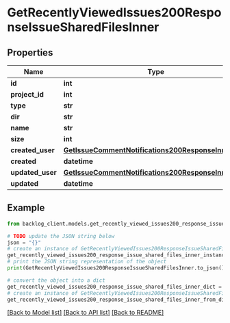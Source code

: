 # GetRecentlyViewedIssues200ResponseIssueSharedFilesInner


## Properties

Name | Type | Description | Notes
------------ | ------------- | ------------- | -------------
**id** | **int** |  | [optional] 
**project_id** | **int** |  | [optional] 
**type** | **str** |  | [optional] 
**dir** | **str** |  | [optional] 
**name** | **str** |  | [optional] 
**size** | **int** |  | [optional] 
**created_user** | [**GetIssueCommentNotifications200ResponseInnerUser**](GetIssueCommentNotifications200ResponseInnerUser.md) |  | [optional] 
**created** | **datetime** |  | [optional] 
**updated_user** | [**GetIssueCommentNotifications200ResponseInnerUser**](GetIssueCommentNotifications200ResponseInnerUser.md) |  | [optional] 
**updated** | **datetime** |  | [optional] 

## Example

```python
from backlog_client.models.get_recently_viewed_issues200_response_issue_shared_files_inner import GetRecentlyViewedIssues200ResponseIssueSharedFilesInner

# TODO update the JSON string below
json = "{}"
# create an instance of GetRecentlyViewedIssues200ResponseIssueSharedFilesInner from a JSON string
get_recently_viewed_issues200_response_issue_shared_files_inner_instance = GetRecentlyViewedIssues200ResponseIssueSharedFilesInner.from_json(json)
# print the JSON string representation of the object
print(GetRecentlyViewedIssues200ResponseIssueSharedFilesInner.to_json())

# convert the object into a dict
get_recently_viewed_issues200_response_issue_shared_files_inner_dict = get_recently_viewed_issues200_response_issue_shared_files_inner_instance.to_dict()
# create an instance of GetRecentlyViewedIssues200ResponseIssueSharedFilesInner from a dict
get_recently_viewed_issues200_response_issue_shared_files_inner_from_dict = GetRecentlyViewedIssues200ResponseIssueSharedFilesInner.from_dict(get_recently_viewed_issues200_response_issue_shared_files_inner_dict)
```
[[Back to Model list]](../README.md#documentation-for-models) [[Back to API list]](../README.md#documentation-for-api-endpoints) [[Back to README]](../README.md)


